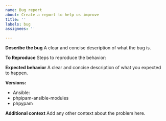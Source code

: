 ```yaml
---
name: Bug report
about: Create a report to help us improve
title: ''
labels: bug
assignees: ''

---
```


**Describe the bug**
A clear and concise description of what the bug is.

**To Reproduce**
Steps to reproduce the behavior:
<!-- list of steps to reproduce the feature -->

**Expected behavior**
A clear and concise description of what you expected to happen.

**Versions:**
 - Ansible:
 - phpipam-ansible-modules
 - phpypam

**Additional context**
Add any other context about the problem here.
